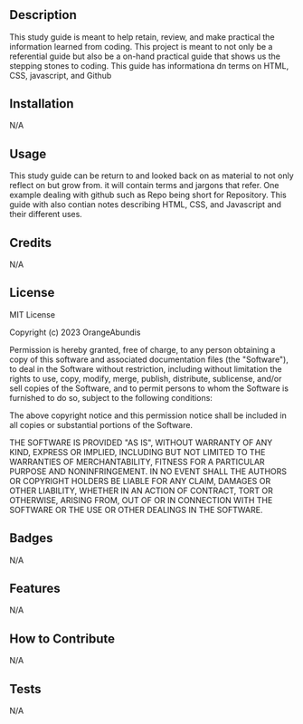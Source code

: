 # <Prework Study Guide>

## Description

This study guide is meant to help retain, review, and make practical the information learned from coding. This project is meant to not only be a referential guide but also be a on-hand practical guide that shows us the stepping stones to coding. This guide has informationa dn terms on HTML, CSS, javascript, and Github

## Installation

N/A

## Usage

This study guide can be return to and looked back on as material to not only reflect on but grow from. it will contain terms and jargons that refer. One example dealing with github such as Repo being short for Repository. This guide with also contian notes describing HTML, CSS, and Javascript and their different uses.

## Credits

N/A

## License

MIT License

Copyright (c) 2023 OrangeAbundis

Permission is hereby granted, free of charge, to any person obtaining a copy
of this software and associated documentation files (the "Software"), to deal
in the Software without restriction, including without limitation the rights
to use, copy, modify, merge, publish, distribute, sublicense, and/or sell
copies of the Software, and to permit persons to whom the Software is
furnished to do so, subject to the following conditions:

The above copyright notice and this permission notice shall be included in all
copies or substantial portions of the Software.

THE SOFTWARE IS PROVIDED "AS IS", WITHOUT WARRANTY OF ANY KIND, EXPRESS OR
IMPLIED, INCLUDING BUT NOT LIMITED TO THE WARRANTIES OF MERCHANTABILITY,
FITNESS FOR A PARTICULAR PURPOSE AND NONINFRINGEMENT. IN NO EVENT SHALL THE
AUTHORS OR COPYRIGHT HOLDERS BE LIABLE FOR ANY CLAIM, DAMAGES OR OTHER
LIABILITY, WHETHER IN AN ACTION OF CONTRACT, TORT OR OTHERWISE, ARISING FROM,
OUT OF OR IN CONNECTION WITH THE SOFTWARE OR THE USE OR OTHER DEALINGS IN THE
SOFTWARE.


## Badges

N/A

## Features

N/A

## How to Contribute

N/A

## Tests

N/A
